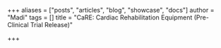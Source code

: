 +++
aliases = ["posts", "articles", "blog", "showcase", "docs"]
author = "Madi"
tags = []
title = "CaRE: Cardiac Rehabilitation Equipment (Pre-Clinical Trial Release)"

+++

